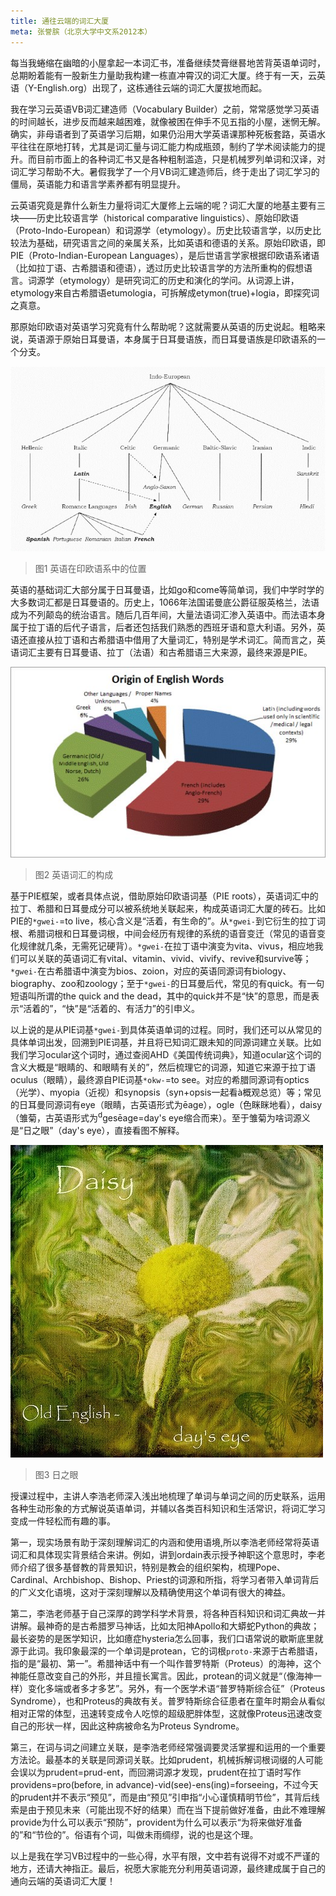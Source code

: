```yaml
---
title: 通往云端的词汇大厦
meta: 张誉膑（北京大学中文系2012本）
---
```


每当我蜷缩在幽暗的小屋拿起一本词汇书，准备继续焚膏继晷地苦背英语单词时，总期盼着能有一股新生力量助我构建一栋直冲霄汉的词汇大厦。终于有一天，云英语（Y-English.org）出现了，这栋通往云端的词汇大厦拔地而起。

<!--more-->

我在学习云英语VB词汇建造师（Vocabulary Builder）之前，常常感觉学习英语的时间越长，进步反而越来越困难，就像被困在伸手不见五指的小屋，迷惘无解。确实，非母语者到了英语学习后期，如果仍沿用大学英语课那种死板套路，英语水平往往在原地打转，尤其是词汇量与词汇能力构成瓶颈，制约了学术阅读能力的提升。而目前市面上的各种词汇书又是各种粗制滥造，只是机械罗列单词和汉译，对词汇学习帮助不大。暑假我学了一个月VB词汇建造师后，终于走出了词汇学习的僵局，英语能力和语言学素养都有明显提升。

云英语究竟是靠什么新生力量将词汇大厦修上云端的呢？词汇大厦的地基主要有三块——历史比较语言学（historical comparative linguistics）、原始印欧语（Proto-Indo-European）和词源学（etymology）。历史比较语言学，以历史比较法为基础，研究语言之间的亲属关系，比如英语和德语的关系。原始印欧语，即PIE（Proto-Indian-European Languages），是后世语言学家根据印欧语系诸语（比如拉丁语、古希腊语和德语），透过历史比较语言学的方法所重构的假想语言。词源学（etymology）是研究词汇的历史和演化的学问。从词源上讲，etymology来自古希腊语etumologia，可拆解成etymon(true)+logia，即探究词之真意。

那原始印欧语对英语学习究竟有什么帮助呢？这就需要从英语的历史说起。粗略来说，英语源于原始日耳曼语，本身属于日耳曼语族，而日耳曼语族是印欧语系的一个分支。

![Figure 1: 英语在印欧语系中的位置](/images/feedback-posts/14-1.jpg)

> 图1 英语在印欧语系中的位置

英语的基础词汇大部分属于日耳曼语，比如go和come等简单词，我们中学时学的大多数词汇都是日耳曼语的。历史上，1066年法国诺曼底公爵征服英格兰，法语成为不列颠岛的统治语言。随后几百年间，大量法语词汇渗入英语中。而法语本身属于拉丁语的后代子语言，后者还包括我们熟悉的西班牙语和意大利语。另外，英语还直接从拉丁语和古希腊语中借用了大量词汇，特别是学术词汇。简而言之，英语词汇主要有日耳曼语、拉丁（法语）和古希腊语三大来源，最终来源是PIE。

![Figure 2: 英语词汇的构成](/images/feedback-posts/14-2.jpg)

> 图2 英语词汇的构成

基于PIE框架，或者具体点说，借助原始印欧语词基（PIE roots），英语词汇中的拉丁、希腊和日耳曼成分可以被系统地关联起来，构成英语词汇大厦的砖石。比如PIE的`*gwei-`=to live，核心含义是“活着，有生命的”。从`*gwei-`到它衍生的拉丁词根、希腊词根和日耳曼词根，中间会经历有规律的系统的语音变迁（常见的语音变化规律就几条，无需死记硬背）。`*gwei-`在拉丁语中演变为vita、vivus，相应地我们可以关联的英语词汇有vital、vitamin、vivid、vivify、revive和survive等；`*gwei-`在古希腊语中演变为bios、zoion，对应的英语同源词有biology、biography、zoo和zoology；至于`*gwei-`的日耳曼后代，常见的有quick。有一句短语叫所谓的the quick and the dead，其中的quick并不是“快”的意思，而是表示“活着的”，“快”是“活着的、有活力”的引申义。

以上说的是从PIE词基`*gwei-`到具体英语单词的过程。同时，我们还可以从常见的具体单词出发，回溯到PIE词基，并且将已知词汇跟未知的同源词建立关联。比如我们学习ocular这个词时，通过查阅AHD《美国传统词典》，知道ocular这个词的含义大概是“眼睛的、和眼睛有关的”，然后梳理它的词源，知道它来源于拉丁语oculus（眼睛），最终源自PIE词基`*okw-`=to see。对应的希腊同源词有optics（光学）、myopia（近视）和synopsis（syn+opsis一起看à概观总览）等；常见的日耳曼同源词有eye（眼睛，古英语形式为ēage），ogle（色眯眯地看），daisy（雏菊，古英语形式为<sup>d</sup>gesēage=day's eye缩合而来）。至于雏菊为啥词源义是“日之眼”（day's eye），直接看图不解释。

![Figure 3: 日之眼](/images/feedback-posts/14-3.jpg)

> 图3 日之眼

授课过程中，主讲人李浩老师深入浅出地梳理了单词与单词之间的历史联系，运用各种生动形象的方式解说英语单词，并辅以各类百科知识和生活常识，将词汇学习变成一件轻松而有趣的事。

第一，现实场景有助于深刻理解词汇的内涵和使用语境,所以李浩老师经常将英语词汇和具体现实背景结合来讲。例如，讲到ordain表示授予神职这个意思时，李老师介绍了很多基督教的背景知识，特别是教会的组织架构，梳理Pope、Cardinal、Archbishop、Bishop、Priest的词源和所指，将学习者带入单词背后的广义文化语境，这对于深刻理解以及精确使用这个单词有很大的裨益。

第二，李浩老师基于自己深厚的跨学科学术背景，将各种百科知识和词汇典故一并讲解。最神奇的是古希腊罗马神话，比如太阳神Apollo和大蟒蛇Python的典故；最长姿势的是医学知识，比如癔症hysteria怎么回事，我们口语常说的歇斯底里就源于此词。我印象最深的一个单词是protean，它的词根`proto-`来源于古希腊语，指的是“最初、第一”。希腊神话中有一个叫作普罗特斯（Proteus）的海神，这个神能任意改变自己的外形，并且擅长寓言。因此，protean的词义就是“（像海神一样）变化多端或者多才多艺”。另外，有一个医学术语“普罗特斯综合征”（Proteus Syndrome），也和Proteus的典故有关。普罗特斯综合征患者在童年时期会从看似相对正常的体型，迅速转变成令人吃惊的超级肥胖体型，这就像Proteus迅速改变自己的形状一样，因此这种病被命名为Proteus Syndrome。

第三，在词与词之间建立关联，是李浩老师经常强调要灵活掌握和运用的一个重要方法论。最基本的关联是同源词关联。比如prudent，机械拆解词根词缀的人可能会误以为prudent=prud-ent，而回溯词源才发现，prudent在拉丁语时写作providens=pro(before, in advance)-vid(see)-ens(ing)=forseeing，不过今天的prudent并不表示“预见”，而是由“预见”引申指“小心谨慎精明节俭”，其背后线索是由于预见未来（可能出现不好的结果）而在当下提前做好准备，由此不难理解provide为什么可以表示“预防”，provident为什么可以表示“为将来做好准备的”和“节俭的”。俗语有个词，叫做未雨绸缪，说的也是这个理。

以上是我在学习VB过程中的一些心得，水平有限，文中若有说得不对或不严谨的地方，还请大神指正。最后，祝愿大家能充分利用英语词源，最终建成属于自己的通向云端的英语词汇大厦！
